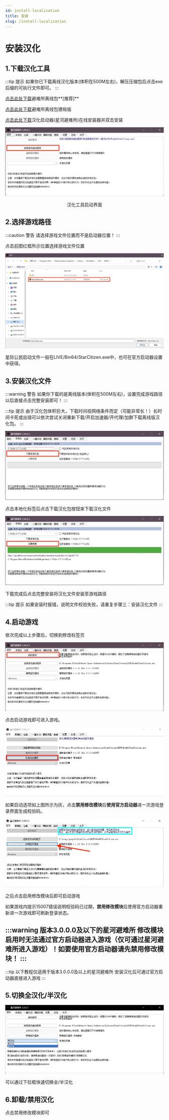 ```yaml
---
id: install-localization
title: 安装
slug: /install-localization
---
```

# 安装汉化

## 1.下载汉化工具

:::tip 提示
如果你已下载离线汉化版本(体积在500M左右)，解压压缩包后点击exe后缀的可执行文件即可。
:::

[点击此处下载](https://pan.baidu.com/s/1e2Fr1Ap8arZyDPwlVN0x1g?pwd=kira)避难所离线包**\[推荐\]**

[点击此处下载](https://pan.baidu.com/s/11-VofW__GiJbtrGxcmUVDQ?pwd=kira)避难所离线包镖局版

[点击此处下载](https://image.biaoju.site/starcitizen/app/StarRefuge.0.1.msi)汉化启动器(星河避难所)在线安装器并双击安装

![](img/汉化启动界面.jpg)

<center>汉化工具启动界面</center>

## 2.选择游戏路径
:::caution 警告
请选择游戏文件位置而不是启动器位置！
:::

点击前图红框所示位置选择游戏文件位置

![](img/选择游戏位置.jpg)

星际公民启动文件一般在LIVE/Bin64/StarCitizen.exe中，也可在官方启动器设置中获得。

## 3.安装汉化文件

:::warning 警告
如果你下载的是离线版本(体积在500M左右)，设置完成游戏路径以后直接点击完整安装即可！
:::

:::tip 提示
由于汉化包体积巨大，下载时间视网络条件而定（可能非常长！）长时间卡死或出错可以依次尝试关闭重新下载/开启加速器/开代理/加群下载离线版汉化包。
:::

![](img/安装汉化文件.jpg)

点击本地化标签后点击下载汉化包按钮来下载汉化文件

![](img/下载完成.jpg)

下载完成后点击完整安装将汉化文件安装至游戏路径

:::tip 提示
如果安装时报错，说明文件校验失败，请重复步骤三：安装汉化文件
:::

## 4.启动游戏

依次完成以上步骤后，切换到修改标签页

![](img/启动游戏.jpg)

点击启动游戏即可进入游戏。

![](img/禁用修改模块.jpg)

如果启动选项如上图所示为灰，点击**禁用修改模块**后**使用官方启动器**进一次游戏登录界面生成校验码。

![](img/启用修改模块.jpg)

之后点击启用修改模块后即可启动游戏

如果游戏内提示15007错误说明校验码已过期，**禁用修改模块**后使用官方启动器重新进一次游戏即可刷新登录状态。

:::warning 版本3.0.0.0及以下的星河避难所
修改模块启用时无法通过官方启动器进入游戏（仅可通过星河避难所进入游戏）！如要使用官方启动器请先禁用修改模块！
:::
---
:::tip 以下教程仅适用于版本3.0.0.0及以上的星河避难所
安装汉化后可通过官方启动器直接进入游戏
:::

## 5.切换全汉化/半汉化
![](img/切换汉化.png)

可以通过下拉框快速切换全/半汉化

## 6.卸载/禁用汉化

点击禁用修改模块即可